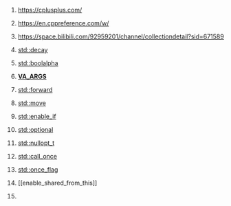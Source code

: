
1.  https://cplusplus.com/
2.  https://en.cppreference.com/w/
3.  https://space.bilibili.com/92959201/channel/collectiondetail?sid=671589


1.  [std::decay](https://en.cppreference.com/w/cpp/types/decay)
2.  [std::boolalpha](https://en.cppreference.com/w/cpp/io/manip/boolalpha)
3.  [__VA_ARGS__](https://zhuanlan.zhihu.com/p/406523186)
4.  [std::forward](https://www.bilibili.com/video/BV19d4y1B7AK/?spm_id_from=333.788)
5.  [std::move](https://www.bilibili.com/video/BV19d4y1B7AK/?spm_id_from=333.788)
6.  [std::enable_if](https://en.cppreference.com/w/cpp/types/enable_if)
7.  [std::optional](https://en.cppreference.com/w/cpp/utility/optional)
8.  [std::nullopt_t](https://en.cppreference.com/w/cpp/utility/optional/nullopt_t)
9. [std::call_once](https://en.cppreference.com/w/cpp/thread/call_once)
10. [std::once_flag](https://en.cppreference.com/w/cpp/thread/once_flag)
11. [[enable_shared_from_this]]
12. 